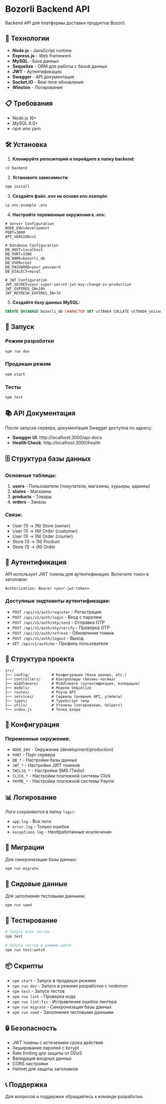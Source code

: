 # Bozorli Backend API

Backend API для платформы доставки продуктов Bozorli.

## 🚀 Технологии

- **Node.js** - JavaScript runtime
- **Express.js** - Web framework
- **MySQL** - База данных
- **Sequelize** - ORM для работы с базой данных
- **JWT** - Аутентификация
- **Swagger** - API документация
- **Socket.IO** - Real-time обновления
- **Winston** - Логирование

## 📋 Требования

- Node.js 16+ 
- MySQL 8.0+
- npm или yarn

## 🛠️ Установка

1. **Клонируйте репозиторий и перейдите в папку backend:**
```bash
cd backend
```

2. **Установите зависимости:**
```bash
npm install
```

3. **Создайте файл .env на основе env.example:**
```bash
cp env.example .env
```

4. **Настройте переменные окружения в .env:**
```env
# Server Configuration
NODE_ENV=development
PORT=3000
API_VERSION=v1

# Database Configuration
DB_HOST=localhost
DB_PORT=3306
DB_NAME=bozorli_db
DB_USER=root
DB_PASSWORD=your_password
DB_DIALECT=mysql

# JWT Configuration
JWT_SECRET=your-super-secret-jwt-key-change-in-production
JWT_EXPIRES_IN=24h
JWT_REFRESH_EXPIRES_IN=7d
```

5. **Создайте базу данных MySQL:**
```sql
CREATE DATABASE bozorli_db CHARACTER SET utf8mb4 COLLATE utf8mb4_unicode_ci;
```

## 🚀 Запуск

### Режим разработки
```bash
npm run dev
```

### Продакшн режим
```bash
npm start
```

### Тесты
```bash
npm test
```

## 📚 API Документация

После запуска сервера, документация Swagger доступна по адресу:
- **Swagger UI**: http://localhost:3000/api-docs
- **Health Check**: http://localhost:3000/health

## 🗄️ Структура базы данных

### Основные таблицы:

1. **users** - Пользователи (покупатели, магазины, курьеры, админы)
2. **stores** - Магазины
3. **products** - Товары
4. **orders** - Заказы

### Связи:
- User (1) → (N) Store (owner)
- User (1) → (N) Order (customer)
- User (1) → (N) Order (courier)
- Store (1) → (N) Product
- Store (1) → (N) Order

## 🔐 Аутентификация

API использует JWT токены для аутентификации. Включите токен в заголовок:
```
Authorization: Bearer <your-jwt-token>
```

### Доступные эндпоинты аутентификации:

- `POST /api/v1/auth/register` - Регистрация
- `POST /api/v1/auth/login` - Вход с паролем
- `POST /api/v1/auth/otp/send` - Отправка OTP
- `POST /api/v1/auth/otp/verify` - Проверка OTP
- `POST /api/v1/auth/refresh` - Обновление токена
- `POST /api/v1/auth/logout` - Выход
- `GET /api/v1/auth/me` - Профиль пользователя

## 📁 Структура проекта

```
src/
├── config/          # Конфигурации (база данных, etc.)
├── controllers/     # Контроллеры (бизнес-логика)
├── middleware/      # Middleware (аутентификация, валидация)
├── models/          # Модели Sequelize
├── routes/          # Роуты API
├── services/        # Сервисы (внешние API, утилиты)
├── types/           # TypeScript типы
├── utils/           # Утилиты (логирование, helpers)
└── index.js         # Точка входа
```

## 🔧 Конфигурация

### Переменные окружения:

- `NODE_ENV` - Окружение (development/production)
- `PORT` - Порт сервера
- `DB_*` - Настройки базы данных
- `JWT_*` - Настройки JWT токенов
- `TWILIO_*` - Настройки SMS (Twilio)
- `CLICK_*` - Настройки платежной системы Click
- `PAYME_*` - Настройки платежной системы Payme

## 📊 Логирование

Логи сохраняются в папку `logs/`:
- `app.log` - Все логи
- `error.log` - Только ошибки
- `exceptions.log` - Необработанные исключения

## 🔄 Миграции

Для синхронизации базы данных:
```bash
npm run migrate
```

## 🌱 Сидовые данные

Для заполнения тестовыми данными:
```bash
npm run seed
```

## 🧪 Тестирование

```bash
# Запуск всех тестов
npm test

# Запуск тестов в режиме watch
npm run test:watch
```

## 📦 Скрипты

- `npm start` - Запуск в продакшн режиме
- `npm run dev` - Запуск в режиме разработки с nodemon
- `npm test` - Запуск тестов
- `npm run lint` - Проверка кода
- `npm run lint:fix` - Исправление ошибок линтера
- `npm run migrate` - Синхронизация базы данных
- `npm run seed` - Заполнение тестовыми данными

## 🔒 Безопасность

- JWT токены с истечением срока действия
- Хеширование паролей с bcrypt
- Rate limiting для защиты от DDoS
- Валидация входных данных
- CORS настройки
- Helmet для защиты заголовков

## 📞 Поддержка

Для вопросов и поддержки обращайтесь к команде разработки.

